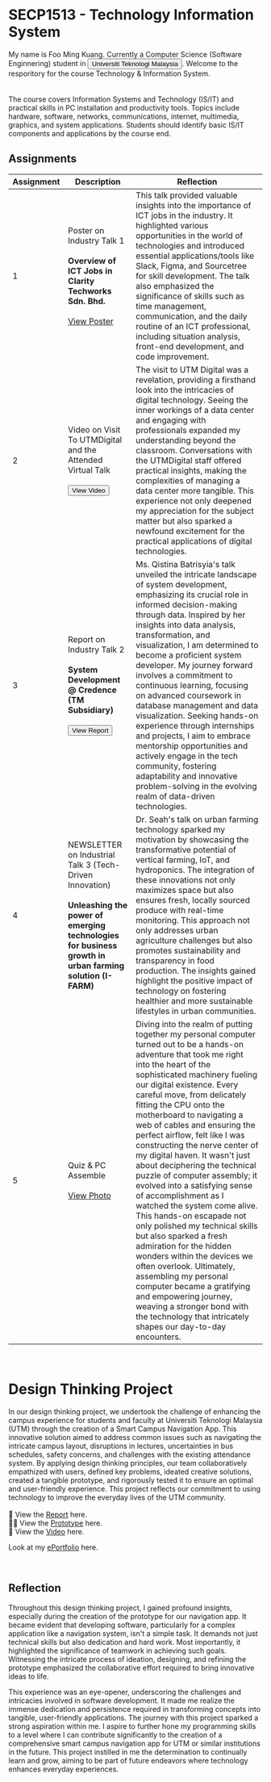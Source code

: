 # SECP1513 - Technology Information System

My name is Foo Ming Kuang. Currently a Computer Science (Software Enginnering) student in  [<button>Universiti Teknologi Malaysia</button>](https://www.utm.my/). Welcome to the resporitory for the course Technology & Information System.
<br> <br> <br>
The course covers Information Systems and Technology (IS/IT) and practical skills in PC installation and productivity tools. Topics include hardware, software, networks, communications, internet, multimedia, graphics, and system applications. Students should identify basic IS/IT components and applications by the course end.

## Assignments

| Assignment | Description | Reflection |
|------------|-------------|------------|
| 1 | Poster on Industry Talk 1 <br> <br> **Overview of ICT Jobs in Clarity Techworks Sdn. Bhd.** <br> <br> [View Poster](https://drive.google.com/file/d/11kIitiBbtdWUcbzN_ycH5ef9n6QEM_-1/preview) | This talk provided valuable insights into the importance of ICT jobs in the industry. It highlighted various opportunities in the world of technologies and introduced essential applications/tools like Slack, Figma, and Sourcetree for skill development. The talk also emphasized the significance of skills such as time management, communication, and the daily routine of an ICT professional, including situation analysis, front-end development, and code improvement. |
| 2 | Video on Visit To UTMDigital and the Attended Virtual Talk <br> <br> [<button>View Video</button>](https://drive.google.com/file/d/1UMevYghhS7RHaeoekjZji8NCJh9cWlx0/view?usp=sharing) | The visit to UTM Digital was a revelation, providing a firsthand look into the intricacies of digital technology. Seeing the inner workings of a data center and engaging with professionals expanded my understanding beyond the classroom. Conversations with the UTMDigital staff offered practical insights, making the complexities of managing a data center more tangible. This experience not only deepened my appreciation for the subject matter but also sparked a newfound excitement for the practical applications of digital technologies. |
| 3 | Report on Industry Talk 2 <br> <br> **System Development @ Credence (TM Subsidiary)** <br> <br> [<button>View Report</button>](https://drive.google.com/file/d/16KiDyFWGlGYGe80WuHSNqDQ7VEt-pU3d/view?usp=sharing) | Ms. Qistina Batrisyia's talk unveiled the intricate landscape of system development, emphasizing its crucial role in informed decision-making through data. Inspired by her insights into data analysis, transformation, and visualization, I am determined to become a proficient system developer. My journey forward involves a commitment to continuous learning, focusing on advanced coursework in database management and data visualization. Seeking hands-on experience through internships and projects, I aim to embrace mentorship opportunities and actively engage in the tech community, fostering adaptability and innovative problem-solving in the evolving realm of data-driven technologies. |
| 4 | NEWSLETTER on Industrial Talk 3 (Tech-Driven Innovation) <br> <br> **Unleashing the power of emerging technologies for business growth in urban farming solution (I-FARM)** | Dr. Seah's talk on urban farming technology sparked my motivation by showcasing the transformative potential of vertical farming, IoT, and hydroponics. The integration of these innovations not only maximizes space but also ensures fresh, locally sourced produce with real-time monitoring. This approach not only addresses urban agriculture challenges but also promotes sustainability and transparency in food production. The insights gained highlight the positive impact of technology on fostering healthier and more sustainable lifestyles in urban communities. |
| 5 | Quiz & PC Assemble <br> <br> [View Photo](https://drive.google.com/file/d/1QXF1pFgrE8GgJAhtQO5MVTMUnxbvVhnP/view?usp=sharing) | Diving into the realm of putting together my personal computer turned out to be a hands-on adventure that took me right into the heart of the sophisticated machinery fueling our digital existence. Every careful move, from delicately fitting the CPU onto the motherboard to navigating a web of cables and ensuring the perfect airflow, felt like I was constructing the nerve center of my digital haven. It wasn't just about deciphering the technical puzzle of computer assembly; it evolved into a satisfying sense of accomplishment as I watched the system come alive. This hands-on escapade not only polished my technical skills but also sparked a fresh admiration for the hidden wonders within the devices we often overlook. Ultimately, assembling my personal computer became a gratifying and empowering journey, weaving a stronger bond with the technology that intricately shapes our day-to-day encounters. |

<br>

# Design Thinking Project
In our design thinking project, we undertook the challenge of enhancing the campus experience for students and faculty at Universiti Teknologi Malaysia (UTM) through the creation of a Smart Campus Navigation App. This innovative solution aimed to address common issues such as navigating the intricate campus layout, disruptions in lectures, uncertainties in bus schedules, safety concerns, and challenges with the existing attendance system. By applying design thinking principles, our team collaboratively empathized with users, defined key problems, ideated creative solutions, created a tangible prototype, and rigorously tested it to ensure an optimal and user-friendly experience. This project reflects our commitment to using technology to improve the everyday lives of the UTM community.
<br> <br>
📘 View the [Report](https://drive.google.com/file/d/1FlwUk3mxJ1pXZ5iw-37kI74ABhD95X37/view?usp=sharing) here.
<br>
🧑‍💻 View the [Prototype](https://drive.google.com/file/d/1V9ejoUYLr6-m1mdk2G8mA2CpmgihgmAA/view?usp=sharing) here.
<br>
🎥 View the [Video](https://drive.google.com/file/d/1UVodX-4pNKXRNA8boQw-yRgudh4UTcce/view?usp=sharing) here.



Look at my [ePortfolio](https://eportfolio.utm.my/view/view.php?t=YGVegrn9832FSl1DmZMw) here.

<br> 

## Reflection
      
Throughout this design thinking project, I gained profound insights, especially during the creation of the prototype for our navigation app. It became evident that developing software, particularly for a complex application like a navigation system, isn't a simple task. It demands not just technical skills but also dedication and hard work. Most importantly, it highlighted the significance of teamwork in achieving such goals. Witnessing the intricate process of ideation, designing, and refining the prototype emphasized the collaborative effort required to bring innovative ideas to life.

This experience was an eye-opener, underscoring the challenges and intricacies involved in software development. It made me realize the immense dedication and persistence required in transforming concepts into tangible, user-friendly applications. The journey with this project sparked a strong aspiration within me. I aspire to further hone my programming skills to a level where I can contribute significantly to the creation of a comprehensive smart campus navigation app for UTM or similar institutions in the future. This project instilled in me the determination to continually learn and grow, aiming to be part of future endeavors where technology enhances everyday experiences.


